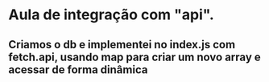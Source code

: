 # Aula de integração com "api".

## Criamos o db e implementei no index.js com fetch.api, usando map para criar um novo array e acessar de forma dinâmica 